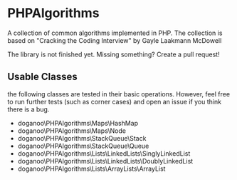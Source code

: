 # PHPAlgorithms
A collection of common algorithms implemented in PHP. The collection is based on "Cracking the Coding Interview" by Gayle Laakmann McDowell

The library is not finished yet. Missing something? Create a pull request!

## Usable Classes

the following classes are tested in their basic operations. However, feel free to run further tests (such as corner cases) and open an issue if you think there is a bug. 

- doganoo\PHPAlgorithms\Maps\HashMap
- doganoo\PHPAlgorithms\Maps\Node
- doganoo\PHPAlgorithms\StackQueue\Stack
- doganoo\PHPAlgorithms\StackQueue\Queue
- doganoo\PHPAlgorithms\Lists\LinkedLists\SinglyLinkedList
- doganoo\PHPAlgorithms\Lists\LinkedLists\DoublyLinkedList
- doganoo\PHPAlgorithms\Lists\ArrayLists\ArrayList
